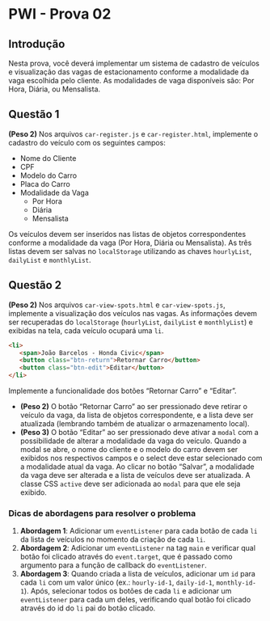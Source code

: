# PWI - Prova 02

## Introdução

Nesta prova, você deverá implementar um sistema de cadastro de veículos e visualização das vagas de estacionamento conforme a modalidade da vaga escolhida pelo cliente. As modalidades de vaga disponíveis são: Por Hora, Diária, ou Mensalista.

## Questão 1

**(Peso 2)** Nos arquivos `car-register.js` e `car-register.html`, implemente o cadastro do veículo com os seguintes campos:
- Nome do Cliente
- CPF
- Modelo do Carro
- Placa do Carro
- Modalidade da Vaga
  - Por Hora
  - Diária
  - Mensalista

Os veículos devem ser inseridos nas listas de objetos correspondentes conforme a modalidade da vaga (Por Hora, Diária ou Mensalista). As três listas devem ser salvas no `localStorage` utilizando as chaves `hourlyList`, `dailyList` e `monthlyList`.

## Questão 2

**(Peso 2)** Nos arquivos `car-view-spots.html` e `car-view-spots.js`, implemente a visualização dos veículos nas vagas.
As informações devem ser recuperadas do `localStorage` (`hourlyList`, `dailyList` e `monthlyList`) e exibidas na tela, cada veículo ocupará uma `li`.

```html
<li>
   <span>João Barcelos - Honda Civic</span>
   <button class="btn-return">Retornar Carro</button>
   <button class="btn-edit">Editar</button>
</li>
```

Implemente a funcionalidade dos botões “Retornar Carro” e “Editar”.

-	**(Peso 2)** O botão “Retornar Carro” ao ser pressionado deve retirar o veículo da vaga, da lista de objetos correspondente, e a lista deve ser atualizada (lembrando também de atualizar o armazenamento local).
-	**(Peso 3)** O botão “Editar” ao ser pressionado deve ativar a `modal` com a possibilidade de alterar a modalidade da vaga do veículo. Quando a modal se abre, o nome do cliente e o modelo do carro devem ser exibidos nos respectivos campos e o select deve estar selecionado com a modalidade atual da vaga. Ao clicar no botão “Salvar”, a modalidade da vaga deve ser alterada e a lista de veículos deve ser atualizada. A classe CSS `active` deve ser adicionada ao `modal` para que ele seja exibido.

### Dicas de abordagens para resolver o problema

1.	**Abordagem 1**: Adicionar um `eventListener` para cada botão de cada `li` da lista de veículos no momento da criação de cada `li`.
2.	**Abordagem 2**: Adicionar um `eventListener` na tag `main` e verificar qual botão foi clicado através do `event.target`, que é passado como argumento para a função de callback do `eventListener`.
3.	**Abordagem 3**: Quando criada a lista de veículos, adicionar um `id` para cada `li` com um valor único (ex.: `hourly-id-1`, `daily-id-1`, `monthly-id-1`). Após, selecionar todos os botões de cada `li` e adicionar um `eventListener` para cada um deles, verificando qual botão foi clicado através do id do `li` pai do botão clicado.